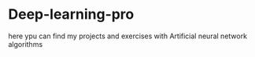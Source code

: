 # Deep-learning-pro
here ypu can find my projects and exercises with Artificial neural network algorithms

